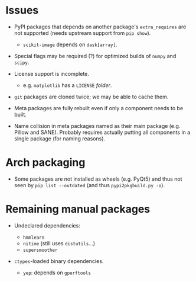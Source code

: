 Issues
======

- PyPI packages that depends on another package's `extra_requires` are not
  supported (needs upstream support from `pip show`).
    - `scikit-image` depends on `dask[array]`.

- Special flags may be required (?) for optimized builds of `numpy` and `scipy`.

- License support is incomplete.
    - e.g. `matplotlib` has a `LICENSE` *folder*.

- `git` packages are cloned twice; we may be able to cache them.

- Meta packages are fully rebuilt even if only a component needs to be built.

- Name collision in meta packages named as their main package (e.g. Pillow and
  SANE).  Probably requires actually putting all components in a single package
  (for naming reasons).

Arch packaging
==============

- Some packages are not installed as wheels (e.g. PyQt5) and thus not seen by
  `pip list --outdated` (and thus `pypi2pkgbuild.py -o`).

Remaining manual packages
=========================

- Undeclared dependencies:
    - `hmmlearn`
    - `nitime` (still uses `distutils`...)
    - `supersmoother`

- `ctypes`-loaded binary dependencies.
    - `yep`: depends on `gperftools`
